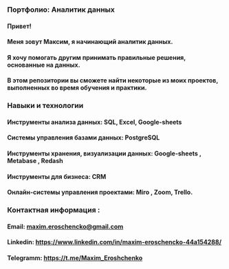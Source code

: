### Портфолио: Аналитик данных

#### Привет! 
#### Меня зовут Максим, я начинающий аналитик данных. 
#### Я хочу помогать другим принимать правильные решения, основанные на данных. 
#### В этом репозитории вы сможете найти некоторые из моих проектов, выполненных во время обучения и практики. 

### Навыки и технологии

#### Инструменты анализа данных: SQL, Excel, Google-sheets

#### Системы управления базами данных: PostgreSQL

#### Инструменты хранения, визуализации данных: Google-sheets , Metabase , Redash

#### Инструменты для бизнеса: CRM 

#### Онлайн-системы управления проектами:  Miro , Zoom, Trello. 















 ### ****Контактная информация :****

 

#### Email: **maxim.eroschencko@gmail.com**



#### Linkedin: **https://www.linkedin.com/in/maxim-eroschencko-44a154288/**



#### Telegramm: **https://t.me/Maxim_Eroshchenko**

